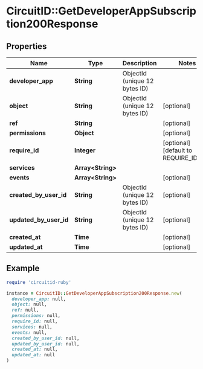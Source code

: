 # CircuitID::GetDeveloperAppSubscription200Response

## Properties

| Name | Type | Description | Notes |
| ---- | ---- | ----------- | ----- |
| **developer_app** | **String** | ObjectId (unique 12 bytes ID) |  |
| **object** | **String** | ObjectId (unique 12 bytes ID) | [optional] |
| **ref** | **String** |  | [optional] |
| **permissions** | **Object** |  | [optional] |
| **require_id** | **Integer** |  | [optional][default to REQUIRE_ID::N0] |
| **services** | **Array&lt;String&gt;** |  |  |
| **events** | **Array&lt;String&gt;** |  | [optional] |
| **created_by_user_id** | **String** | ObjectId (unique 12 bytes ID) | [optional] |
| **updated_by_user_id** | **String** | ObjectId (unique 12 bytes ID) | [optional] |
| **created_at** | **Time** |  | [optional] |
| **updated_at** | **Time** |  | [optional] |

## Example

```ruby
require 'circuitid-ruby'

instance = CircuitID::GetDeveloperAppSubscription200Response.new(
  developer_app: null,
  object: null,
  ref: null,
  permissions: null,
  require_id: null,
  services: null,
  events: null,
  created_by_user_id: null,
  updated_by_user_id: null,
  created_at: null,
  updated_at: null
)
```

